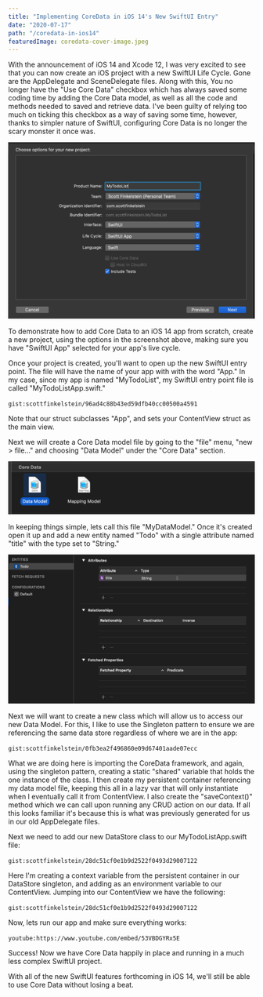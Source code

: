 ```yaml
---
title: "Implementing CoreData in iOS 14's New SwiftUI Entry"
date: "2020-07-17"
path: "/coredata-in-ios14"
featuredImage: coredata-cover-image.jpeg
---
```


With the announcement of iOS 14 and Xcode 12, I was very excited to see that you can now create an iOS project with a new SwiftUI Life Cycle. Gone are the AppDelegate and SceneDelegate files. Along with this, You no longer have the "Use Core Data" checkbox which has always saved some coding time by adding the Core Data model, as well as all the code and methods needed to saved and retrieve data. I've been guilty of relying too much on ticking this checkbox as a way of saving some time, however, thanks to simpler nature of SwiftUI, configuring Core Data is no longer the scary monster it once was.

![Start a new Xcode Project](./new-xcode-app.png)

To demonstrate how to add Core Data to an iOS 14 app from scratch, create a new project, using the options in the screenshot above, making sure you have "SwiftUI App" selected for your app's live cycle.

Once your project is created, you'll want to open up the new SwiftUI entry point. The file will have the name of your app with with the word "App." In my case, since my app is named "MyTodoList", my SwiftUI entry point file is called "MyTodoListApp.swift."

`gist:scottfinkelstein/96ad4c88b43ed59dfb40cc00500a4591`

Note that our struct subclasses "App", and sets your ContentView struct as the main view.

Next we will create a Core Data model file by going to the "file" menu, "new > file..." and choosing "Data Model" under the "Core Data" section.

![Create a Core Data Model](./new-data-model-file.png)

In keeping things simple, lets call this file "MyDataModel." Once it's created open it up and add a new entity named "Todo" with a single attribute named "title" with the type set to "String."

![Create a new entity](./core-data-model.png)

Next we will want to create a new class which will allow us to access our new Data Model. For this, I like to use the Singleton pattern to ensure we are referencing the same data store regardless of where we are in the app:

`gist:scottfinkelstein/0fb3ea2f496860e09d67401aade07ecc`

What we are doing here is importing the CoreData framework, and again, using the singleton pattern, creating a static "shared" variable that holds the one instance of the class. I then create my persistent container referencing my data model file, keeping this all in a lazy var that will only instantiate when I eventually call it from ContentView. I also create the "saveContext()" method which we can call upon running any CRUD action on our data. If all this looks familiar it's because this is what was previously generated for us in our old AppDelegate files.

Next we need to add our new DataStore class to our MyTodoListApp.swift file:


`gist:scottfinkelstein/28dc51cf0e1b9d2522f0493d29007122`


Here I'm creating a context variable from the persistent container in our DataStore singleton, and adding as an environment variable to our ContentView. Jumping into our ContentView we have the following:

`gist:scottfinkelstein/28dc51cf0e1b9d2522f0493d29007122`

Now, lets run our app and make sure everything works:

`youtube:https://www.youtube.com/embed/53VBDGYRx5E`

Success! Now we have Core Data happily in place and running in a much less complex SwiftUI project.

With all of the new SwiftUI features forthcoming in iOS 14, we'll still be able to use Core Data without losing a beat.